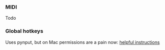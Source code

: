 ### MIDI

Todo

### Global hotkeys

Uses pynput, but on Mac permissions are a pain now: [helpful instructions](https://textexpander.com/kb/mac/textexpander-is-forcing-me-to-enable-access-for-assistive-devices-how-and-what-is-that/#:~:text=Go%20to%20the%20System%20Preferences,%E2%80%9CEnable%20for%20assistive%20devices.%E2%80%9D)